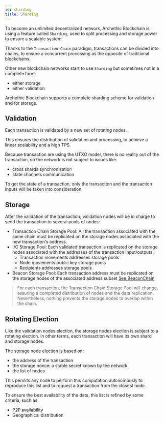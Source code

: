 ```yaml
---
id: sharding
title: Sharding
---
```


To become an unlimited decentralized network, Archethic Blockchain is using a feature called `Sharding`, used to split processing and storage power to ensure a scalable system.

Thanks to the `Transaction Chain` paradigm, transactions can be divided into chains, to ensure a concurrent processing 
as the opposite of traditional blockchains.

Other new blockchain networks start to use `Sharding` but sometimes not in a complete form: 
- either storage
- either validation

Archethic Blockchain supports a complete sharding scheme for validation and for storage.

## Validation

Each transaction is validated by a new set of rotating nodes.

This ensures the distribution of validation and processing, to achieve a linear scalability and a high TPS.

Because transaction are using the UTXO model, 
there is no reality out of the transaction, so the network is not subject to issues like:

- cross shards synchronization
- state channels communication

To get the state of a transaction, only the transaction and the transaction inputs will be taken into consideration

## Storage

After the validation of the transaction, validation nodes will be in charge to send the transaction to several pools of nodes:
- Transaction Chain Storage Pool: All the transaction associated with the same chain must be replicated on the storage nodes associated with the new transaction's address.
- I/O Storage Pool: Each validated transaction is replicated on the storage nodes associated with the addresses of the transaction input/outputs:
  - Transaction movements addresses storage pools
  - Node movements public key storage pools
  - Recipients addresses storage pools
- Beacon Storage Pool: Each transaction address must be replicated on the storage nodes of the associated address subset [See BeaconChain](/learn/sharding/beacon-chain)

> For each transaction, the Transaction Chain Storage Pool will change, assuring a completed distribution of nodes and the data replication. Nevertheless, nothing prevents the storage nodes to overlap within the chain.

## Rotating Election

Like the validation nodes election, the storage nodes election is subject to a rotating election.
In other terms, each transaction will have its own shard and storage nodes.

The storage node election is based on:
- the address of the transaction
- the storage nonce: a stable secret known by the network
- the list of nodes

This permits any node to perform this computation autonomously to reproduce this list and to request a transaction from the closest node.

To ensure the best availability of the data, this list is refined by some criteria, such as:
- P2P availability
- Geographical distribution


